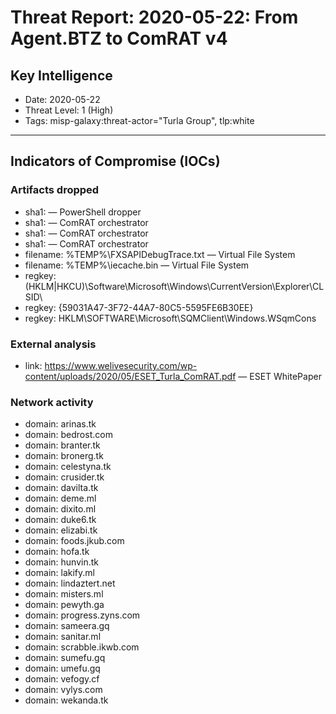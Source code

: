 # Threat Report: 2020-05-22: From Agent.BTZ to ComRAT v4


## Key Intelligence
* Date: 2020-05-22
* Threat Level: 1 (High)
* Tags: misp-galaxy:threat-actor="Turla Group", tlp:white

---

## Indicators of Compromise (IOCs)
### Artifacts dropped
* sha1: <sha1> — PowerShell dropper
* sha1: <sha1> — ComRAT orchestrator
* sha1: <sha1> — ComRAT orchestrator
* sha1: <sha1> — ComRAT orchestrator
* filename: %TEMP%\FXSAPIDebugTrace.txt — Virtual File System
* filename: %TEMP%\iecache.bin — Virtual File System
* regkey: (HKLM|HKCU)\Software\Microsoft\Windows\CurrentVersion\Explorer\CLSID\
* regkey: {59031A47-3F72-44A7-80C5-5595FE6B30EE}
* regkey: HKLM\SOFTWARE\Microsoft\SQMClient\Windows.WSqmCons

### External analysis
* link: https://www.welivesecurity.com/wp-content/uploads/2020/05/ESET_Turla_ComRAT.pdf — ESET WhitePaper

### Network activity
* domain: arinas.tk
* domain: bedrost.com
* domain: branter.tk
* domain: bronerg.tk
* domain: celestyna.tk
* domain: crusider.tk
* domain: davilta.tk
* domain: deme.ml
* domain: dixito.ml
* domain: duke6.tk
* domain: elizabi.tk
* domain: foods.jkub.com
* domain: hofa.tk
* domain: hunvin.tk
* domain: lakify.ml
* domain: lindaztert.net
* domain: misters.ml
* domain: pewyth.ga
* domain: progress.zyns.com
* domain: sameera.gq
* domain: sanitar.ml
* domain: scrabble.ikwb.com
* domain: sumefu.gq
* domain: umefu.gq
* domain: vefogy.cf
* domain: vylys.com
* domain: wekanda.tk
